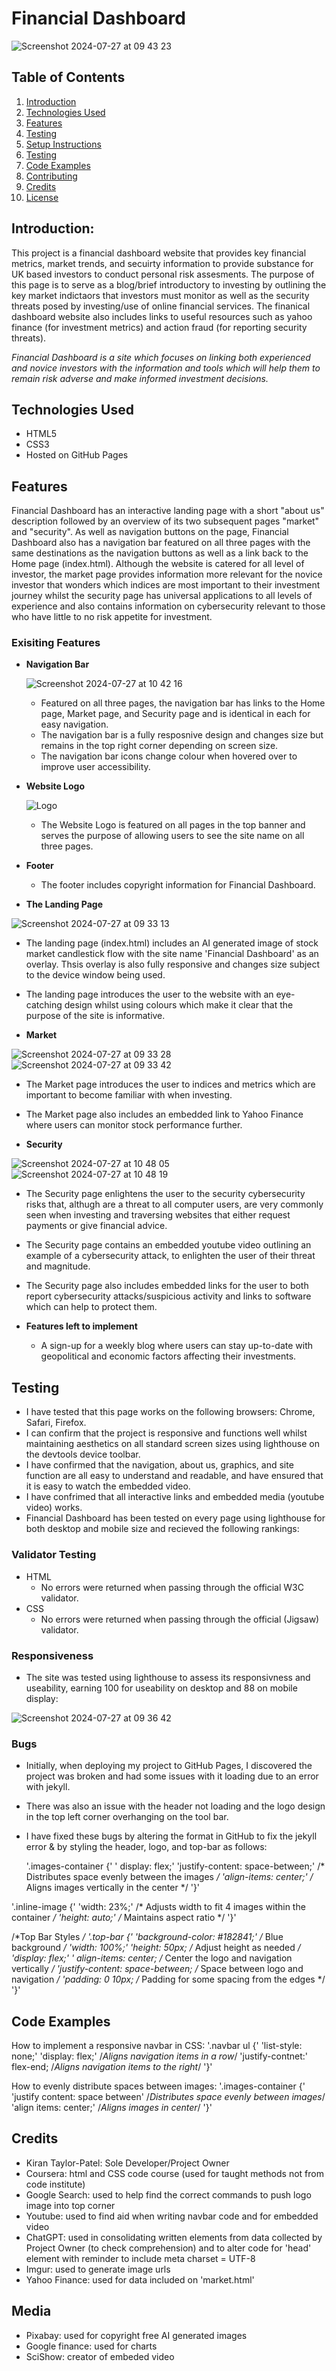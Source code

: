 # Financial Dashboard

![Screenshot 2024-07-27 at 09 43 23](https://github.com/user-attachments/assets/1314ae0a-7678-4047-933d-d50d8d154020)

## Table of Contents
1. [Introduction](#introduction)
2. [Technologies Used](#technologies-used)
3. [Features](#features)
4. [Testing](#Testing)
5. [Setup Instructions](#setup-instructions)
7. [Testing](#testing)
8. [Code Examples](#code-examples)
9. [Contributing](#contributing)
10. [Credits](#credits)
11. [License](#license)

## Introduction: 

This project is a financial dashboard website that provides key financial metrics, market trends, and secuirty information to provide substance for UK based investors to conduct personal risk assesments. The purpose of this page is to serve as a blog/brief introductory to investing by outlining the key market indictaors that investors must monitor as well as the security threats posed by investing/use of online financial services. The finanical dashboard website also includes links to useful resources such as yahoo finance (for investment metrics) and action fraud (for reporting security threats).

*Financial Dashboard is a site which focuses on linking both experienced and novice investors with the information and tools which will help them to remain risk adverse and make informed investment decisions.*

## Technologies Used
- HTML5
- CSS3
- Hosted on GitHub Pages

## Features 

Financial Dashboard has an interactive landing page with a short "about us" description followed by an overview of its two subsequent pages "market" and "security". As well as navigation buttons on the page, Financial Dashboard also has a navigation bar featured on all three pages with the same destinations as the navigation buttons as well as a link back to the Home page (index.html). Although the website is catered for all level of investor, the market page provides information more relevant for the novice investor that wonders which indices are most important to their investment journey whilst the security page has universal applications to all levels of experience and also contains information on cybersecurity relevant to those who have little to no risk appetite for investment. 

### Exisiting Features 
- **Navigation Bar**
  
  ![Screenshot 2024-07-27 at 10 42 16](https://github.com/user-attachments/assets/1947b64d-234e-4aae-abdb-b80d64c30b22)
  
  - Featured on all three pages, the navigation bar has links to the Home page, Market page, and Security page and is identical in each for easy navigation.
  - The navigation bar is a fully resposnive design and changes size but remains in the top right corner depending on screen size.
  - The navigation bar icons change colour when hovered over to improve user accessibility.
 
- **Website Logo**

  ![Logo](https://github.com/user-attachments/assets/292b6a15-0b24-4439-8c7d-8c3400075783)

  - The Website Logo is featured on all pages in the top banner and serves the purpose of allowing users to see the site name on all three pages.
 
- **Footer**
  - The footer includes copyright information for Financial Dashboard.
 
- **The Landing Page**

![Screenshot 2024-07-27 at 09 33 13](https://github.com/user-attachments/assets/a34380d4-e431-49ba-a46d-f2af117d864d)

  - The landing page (index.html) includes an AI generated image of stock market candlestick flow with the site name 'Financial Dashboard' as an overlay. Thsis overlay is also fully responsive and changes size subject to the device window being used.
  - The landing page introduces the user to the website with an eye-catching design whilst using colours which make it clear that the purpose of the site is informative.
 
- **Market**

![Screenshot 2024-07-27 at 09 33 28](https://github.com/user-attachments/assets/7950717c-6d40-4679-8f5b-d1d16377204c)
![Screenshot 2024-07-27 at 09 33 42](https://github.com/user-attachments/assets/3e97c609-8823-4b9e-bea6-e02d481ee8d5)

  - The Market page introduces the user to indices and metrics which are important to become familiar with when investing.
  - The Market page also includes an embedded link to Yahoo Finance where users can monitor stock performance further.
 
- **Security**

![Screenshot 2024-07-27 at 10 48 05](https://github.com/user-attachments/assets/4e24205b-c147-40a2-a79b-d6c3f27dbdb1)
![Screenshot 2024-07-27 at 10 48 19](https://github.com/user-attachments/assets/bec636b7-4970-4841-bac2-124126958d5d)

  - The Security page enlightens the user to the security cybersecurity risks that, althugh are a threat to all computer users, are very commonly seen when investing and traversing websites that either request payments or give financial advice.
  - The Security page contains an embedded youtube video outlining an example of a cybersecurity attack, to enlighten the user of their threat and magnitude.
  - The Security page also includes embedded links for the user to both report cybersecurity attacks/suspicious activity and links to software which can help to protect them.
 
- **Features left to implement**
  - A sign-up for a weekly blog where users can stay up-to-date with geopolitical and economic factors affecting their investments.

## Testing  
- I have tested that this page works on the following browsers: Chrome, Safari, Firefox.
- I can confirm that the project is responsive and functions well whilst maintaining aesthetics on all standard screen sizes using lighthouse on the devtools device toolbar.
- I have confirmed that the navigation, about us, graphics, and site function are all easy to understand and readable, and have ensured that it is easy to watch the embedded video.
- I have confrimed that all interactive links and embedded media (youtube video) works.
- Financial Dashboard has been tested on every page using lighthouse for both desktop and mobile size and recieved the following rankings:

### Validator Testing 
- HTML
  - No errors were returned when passing through the official W3C validator.
- CSS
  - No errors were returned when passing through the official (Jigsaw) validator.
 
### Responsiveness
- The site was tested using lighthouse to assess its responsivness and useability, earning 100 for useability on desktop and 88 on mobile display:

![Screenshot 2024-07-27 at 09 36 42](https://github.com/user-attachments/assets/02880530-82f4-4b17-b740-e0f147f51c62)

### Bugs
- Initially, when deploying my project to GitHub Pages, I discovered the project was broken and had some issues with it loading due to an error with jekyll.
- There was also an issue with the header not loading and the logo design in the top left corner overhanging on the tool bar.
- I have fixed these bugs by altering the format in GitHub to fix the jekyll error & by styling the header, logo, and top-bar as follows:
  
  '.images-container {'
   ' display: flex;'
    'justify-content: space-between;'  /* Distributes space evenly between the images */
    'align-items: center;'  /* Aligns images vertically in the center */
'}'

'.inline-image {'
    'width: 23%;'  /* Adjusts width to fit 4 images within the container */
    'height: auto;'  /* Maintains aspect ratio */
'}'

/*Top Bar Styles */
'.top-bar {'
    'background-color: #182841;'  /* Blue background */
    'width: 100%;'
    'height: 50px;  /* Adjust height as needed */
    'display: flex;'
   ' align-items: center;  /* Center the logo and navigation vertically */
    'justify-content: space-between; /* Space between logo and navigation */
    'padding: 0 10px;  /* Padding for some spacing from the edges */
'}'


## Code Examples 
How to implement a responsive navbar in CSS:
'.navbar ul {'
'list-style: none;'
'display: flex;' /*Aligns navigation items in a row*/
'justify-contnet:' flex-end; /*Aligns navigation items to the right*/
'}'

How to evenly distribute spaces between images: 
'.images-container {'
  'justify content: space between' /*Distributes space evenly between images*/
  'align items: center;' /*Aligns images in center*/ 
'}'


## Credits 
- Kiran Taylor-Patel: Sole Developer/Project Owner
- Coursera: html and CSS code course (used for taught methods not from code institute)
- Google Search: used to help find the correct commands to push logo image into top corner
- Youtube: used to find aid when writing navbar code and for embedded video
- ChatGPT: used in consolidating written elements from data collected by Project Owner (to check comprehension) and to alter code for 'head' element with reminder to include meta charset = UTF-8
- Imgur: used to generate image urls
- Yahoo Finance: used for data included on 'market.html'


## Media 
- Pixabay: used for copyright free AI generated images
- Google finance: used for charts
- SciShow: creator of embeded video
